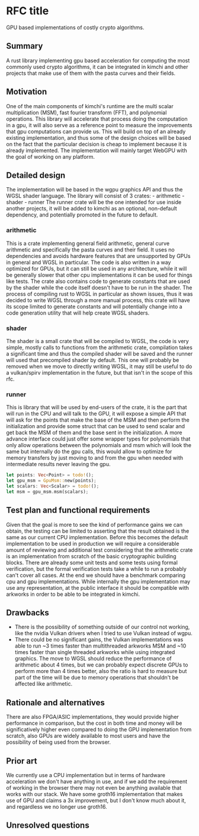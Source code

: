 # RFC title

GPU based implementations of costly crypto algorithms.

## Summary

A rust library implementing gpu based acceleration for computing the most commonly used crypto
algorithms, it can be integrated in kimchi and other projects that make use of them with the
pasta curves and their fields.

## Motivation

One of the main components of kimchi's runtime are the multi scalar multiplication (MSM), fast fourier
transform (FFT), and polynomial operations.
This library will accelerate that process doing the computation in a gpu, it will also serve as a reference
point to measure the improvements that gpu computations can provide us.
This will build on top of an already existing implementation, and thus some of the design choices will be
based on the fact that the particular decision is cheap to implement because it is already implemented.
The implementation will mainly target WebGPU with the goal of working on any platform.

## Detailed design

The implementation will be based in the wgpu graphics API and thus the WGSL shader language. The library
will consist of 3 crates:
    - arithmetic
    - shader
    - runner
The runner crate will be the one intended for use inside another projects, it will be added to kimchi as
an optional, non-default dependency, and potentially promoted in the future to default.

### arithmetic

This is a crate implementing general field arithmetic, general curve arithmetic and specifically the
pasta curves and their field. It uses no dependencies and avoids hardware features that are unsupported
by GPUs in general and WGSL in particular.
The code is also written in a way optimized for GPUs, but it can still be used in any architecture, while
it will be generally slower that other cpu implementations it can be used for things like tests.
The crate also contains code to generate constants that are used by the shader while the code itself doesn't
have to be run in the shader.
The process of compiling rust to WGSL in particular as shown issues, thus it was decided to write WGSL
through a more manual process, this crate will have its scope limited to generate constants and will
potentially change into a code generation utility that will help create WGSL shaders.

### shader

The shader is a small crate that will be compiled to WGSL, the code is very simple, mostly calls to
functions from the arithmetic crate, compilation takes a significant time and thus the compiled
shader will be saved and the runner will used that precompiled shader by default.
This one will probably be removed when we move to directly writing WGSL, it may still be useful to
do a vulkan/spirv implementation in the future, but that isn't in the scope of this rfc.

### runner

This is library that will be used by end-users of the crate, it is the part that will run in the CPU
and will talk to the GPU, it will expose a simple API that will ask for the points that make the base
of the MSM and then perform the initialization and provide some struct that can be used to send scalar
and get back the MSM of them and the base sent in the initialization.
A more advance interface could just offer some wrapper types for polynomials that only allow operations
between the polynomials and msm which will look the same but internally do the gpu calls, this would
allow to optimize for memory transfers by just moving to and from the gpu when needed with intermediate
results never leaving the gpu.

```rust
let points: Vec<Point> = todo!();
let gpu_msm = GpuMsm::new(points);
let scalars: Vec<Scalar> = todo!();
let msm = gpu_msm.msm(scalars);
```

## Test plan and functional requirements

Given that the goal is more to see the kind of performance gains we can obtain, the testing can be
limited to asserting that the result obtained is the same as our current CPU implementation.
Before this becomes the default implementation to be used in production we will require a considerable
amount of reviewing and additional test considering that the arithmetic crate is an implementation
from scratch of the basic cryptographic building blocks.
There are already some unit tests and some tests using formal verification, but the formal verification
tests take a while to run a probably can't cover all cases.
At the end we should have a benchmark comparing cpu and gpu implementations.
While internally the gpu implementation may use any representation, at the public interface it should
be compatible with arkworks in order to be able to be integrated in kimchi.
## Drawbacks

- There is the possibility of something outside of our control not working, like the nvidia Vulkan drivers
  when I tried to use Vulkan instead of wgpu.
- There could be no significant gains, the Vulkan implementations was able to run ~3 times faster than
  multithreaded arkworks MSM and ~10 times faster than single threaded arkworks while using integrated
  graphics.
  The move to WGSL should reduce the performance of arithmetic about 4 times, but we can probably expect
  discrete GPUs to perform more than 4 times better, also the ratio is hard to measure but part of the
  time will be due to memory operations that shouldn't be affected like arithmetic.

## Rationale and alternatives

There are also FPGA/ASIC implementations, they would provide higher performance in comparison, but the cost
in both time and money will be significatively higher even compared to doing the GPU implementation from
scratch, also GPUs are widely available to most users and have the possibility of being used from the browser.

## Prior art

We currently use a CPU implementation but in terms of hardware acceleration we don't have anything in use,
and if we add the requirement of working in the browser there may not even be anything available that
works with our stack.
We have some groth16 implementation that makes use of GPU and claims a 3x improvement, but I don't know much
about it, and regardless we no longer use groth16.

## Unresolved questions
